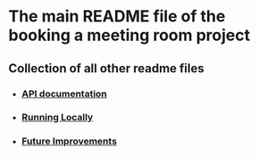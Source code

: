 # The main README file of the booking a meeting room project

## Collection of all other readme files
- ### [API documentation](./routes/api_design_v3.md)
- ### [Running Locally](./docs/RunningLocally.md)
- ### [Future Improvements](./docs/FutureWork.md) 